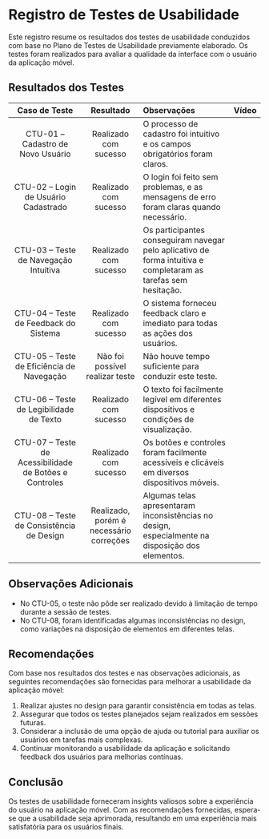 # Registro de Testes de Usabilidade

Este registro resume os resultados dos testes de usabilidade conduzidos com base no Plano de Testes de Usabilidade previamente elaborado. Os testes foram realizados para avaliar a qualidade da interface com o usuário da aplicação móvel.

## Resultados dos Testes

| **Caso de Teste** | **Resultado** | **Observações** | Vídeo |
|:---:|:---:|:---|:---|
| CTU-01 – Cadastro de Novo Usuário | Realizado com sucesso | O processo de cadastro foi intuitivo e os campos obrigatórios foram claros. | 
| CTU-02 – Login de Usuário Cadastrado | Realizado com sucesso | O login foi feito sem problemas, e as mensagens de erro foram claras quando necessário. |
| CTU-03 – Teste de Navegação Intuitiva | Realizado com sucesso | Os participantes conseguiram navegar pelo aplicativo de forma intuitiva e completaram as tarefas sem hesitação. |
| CTU-04 – Teste de Feedback do Sistema | Realizado com sucesso | O sistema forneceu feedback claro e imediato para todas as ações dos usuários. |
| CTU-05 – Teste de Eficiência de Navegação | Não foi possível realizar teste | Não houve tempo suficiente para conduzir este teste. |
| CTU-06 – Teste de Legibilidade de Texto | Realizado com sucesso | O texto foi facilmente legível em diferentes dispositivos e condições de visualização. |
| CTU-07 – Teste de Acessibilidade de Botões e Controles | Realizado com sucesso | Os botões e controles foram facilmente acessíveis e clicáveis em diversos dispositivos móveis. |
| CTU-08 – Teste de Consistência de Design | Realizado, porém é necessário correções | Algumas telas apresentaram inconsistências no design, especialmente na disposição dos elementos. |

## Observações Adicionais

- No CTU-05, o teste não pôde ser realizado devido à limitação de tempo durante a sessão de testes.
- No CTU-08, foram identificadas algumas inconsistências no design, como variações na disposição de elementos em diferentes telas.

## Recomendações

Com base nos resultados dos testes e nas observações adicionais, as seguintes recomendações são fornecidas para melhorar a usabilidade da aplicação móvel:

1. Realizar ajustes no design para garantir consistência em todas as telas.
2. Assegurar que todos os testes planejados sejam realizados em sessões futuras.
3. Considerar a inclusão de uma opção de ajuda ou tutorial para auxiliar os usuários em tarefas mais complexas.
4. Continuar monitorando a usabilidade da aplicação e solicitando feedback dos usuários para melhorias contínuas.

## Conclusão

Os testes de usabilidade forneceram insights valiosos sobre a experiência do usuário na aplicação móvel. Com as recomendações fornecidas, espera-se que a usabilidade seja aprimorada, resultando em uma experiência mais satisfatória para os usuários finais.
